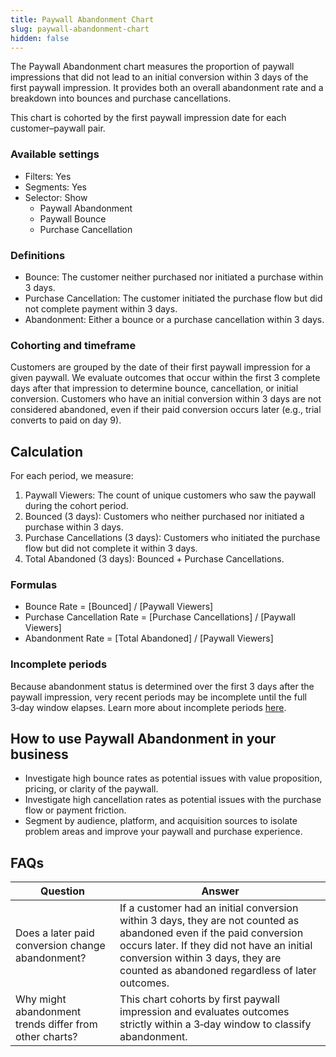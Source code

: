 ```yaml
---
title: Paywall Abandonment Chart
slug: paywall-abandonment-chart
hidden: false
---
```


The Paywall Abandonment chart measures the proportion of paywall impressions that did not lead to an initial conversion within 3 days of the first paywall impression. It provides both an overall abandonment rate and a breakdown into bounces and purchase cancellations.

This chart is cohorted by the first paywall impression date for each customer–paywall pair.

### Available settings

- Filters: Yes
- Segments: Yes
- Selector: Show
  - Paywall Abandonment
  - Paywall Bounce
  - Purchase Cancellation

### Definitions

- Bounce: The customer neither purchased nor initiated a purchase within 3 days.
- Purchase Cancellation: The customer initiated the purchase flow but did not complete payment within 3 days.
- Abandonment: Either a bounce or a purchase cancellation within 3 days.

### Cohorting and timeframe

Customers are grouped by the date of their first paywall impression for a given paywall. We evaluate outcomes that occur within the first 3 complete days after that impression to determine bounce, cancellation, or initial conversion. Customers who have an initial conversion within 3 days are not considered abandoned, even if their paid conversion occurs later (e.g., trial converts to paid on day 9).

## Calculation

For each period, we measure:

1. Paywall Viewers: The count of unique customers who saw the paywall during the cohort period.
2. Bounced (3 days): Customers who neither purchased nor initiated a purchase within 3 days.
3. Purchase Cancellations (3 days): Customers who initiated the purchase flow but did not complete it within 3 days.
4. Total Abandoned (3 days): Bounced + Purchase Cancellations.

### Formulas

- Bounce Rate = [Bounced] / [Paywall Viewers]
- Purchase Cancellation Rate = [Purchase Cancellations] / [Paywall Viewers]
- Abandonment Rate = [Total Abandoned] / [Paywall Viewers]

### Incomplete periods

Because abandonment status is determined over the first 3 days after the paywall impression, very recent periods may be incomplete until the full 3‑day window elapses. Learn more about incomplete periods [here](/dashboard-and-metrics/charts/charts-feature-incomplete-periods).

## How to use Paywall Abandonment in your business

- Investigate high bounce rates as potential issues with value proposition, pricing, or clarity of the paywall.
- Investigate high cancellation rates as potential issues with the purchase flow or payment friction.
- Segment by audience, platform, and acquisition sources to isolate problem areas and improve your paywall and purchase experience.

## FAQs

| Question | Answer |
| --- | --- |
| Does a later paid conversion change abandonment? | If a customer had an initial conversion within 3 days, they are not counted as abandoned even if the paid conversion occurs later. If they did not have an initial conversion within 3 days, they are counted as abandoned regardless of later outcomes. |
| Why might abandonment trends differ from other charts? | This chart cohorts by first paywall impression and evaluates outcomes strictly within a 3‑day window to classify abandonment. |


